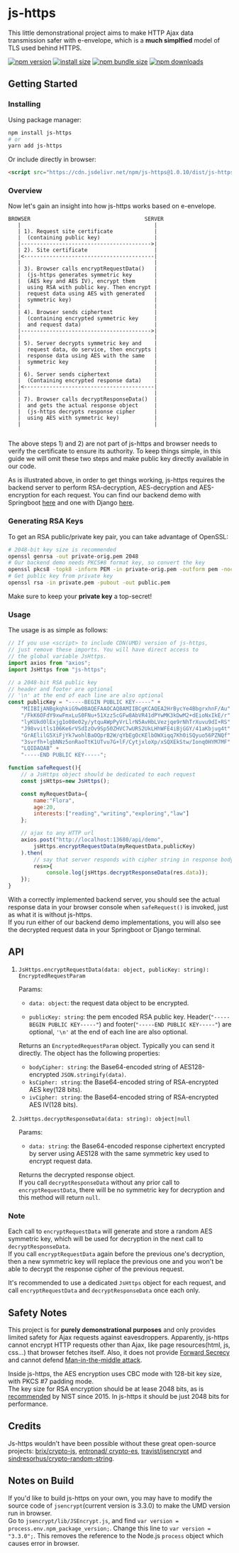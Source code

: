 # js-https

This little demonstrational project aims to make HTTP Ajax data transmission safer with e-envelope, which is a **much simplfied** model of TLS used behind HTTPS.

[![npm version](https://img.shields.io/npm/v/js-https.svg?style=flat-square)](https://www.npmjs.org/package/js-https)
[![install size](https://img.shields.io/badge/dynamic/json?url=https://packagephobia.com/v2/api.json?p=js-https&query=$.install.pretty&label=install%20size&style=flat-square)](https://packagephobia.now.sh/result?p=js-https)
[![npm bundle size](https://img.shields.io/bundlephobia/minzip/js-https?style=flat-square)](https://bundlephobia.com/package/js-https@latest)
[![npm downloads](https://img.shields.io/npm/dm/js-https.svg?style=flat-square)](https://npm-stat.com/charts.html?package=js-https)

## Getting Started


### Installing
Using package manager:

```bash
npm install js-https
# or
yarn add js-https
```

Or include directly in browser:
```html
<script src="https://cdn.jsdelivr.net/npm/js-https@1.0.10/dist/js-https.min.js"></script>
```

### Overview
Now let's gain an insight into how js-https works based on e-envelope.
```
BROWSER                                    SERVER
   |                                          |
   | 1). Request site certificate             |
   |  (containing public key)                 |
   |----------------------------------------->|
   | 2). Site certificate                     |
   |<-----------------------------------------|
   |                                          |
   | 3). Browser calls encryptRequestData()   |
   |  (js-https generates symmetric key       |
   |  (AES key and AES IV), encrypt them      |
   |  using RSA with public key. Then encrypt |
   |  request data using AES with generated   |
   |  symmetric key)                          |
   |                                          |
   | 4). Browser sends ciphertext             |
   |  (containing encrypted symmetric key     |
   |  and request data)                       |
   |----------------------------------------->|
   |                                          |
   | 5). Server decrypts symmetric key and    |
   |  request data, do service, then encrypts |
   |  response data using AES with the same   |
   |  symmetric key                           |
   |                                          |
   | 6). Server sends ciphertext              |
   |  (Containing encrypted response data)    |
   |<-----------------------------------------|
   |                                          |
   | 7). Browser calls decryptResponseData()  |
   |  and gets the actual response object     |
   |  (js-https decrypts response cipher      |
   |  using AES with symmetric key)           |
   |                                          |
   
```

The above steps 1) and 2) are not part of js-https and browser needs to verify the certificate to ensure its authority. To keep things simple, in this guide we will omit these two steps and make public key directly available in our code.

As is illustrated above, in order to get things working, js-https requires the backend server to perform RSA-decryption, AES-decryption and AES-encryption for each request. You can find our backend demo with Springboot [here](https://github.com/ErnestThePoet/js-https-backend-demo) and one with Django [here](https://github.com/ErnestThePoet/js-https-backend-demo-django).

### Generating RSA Keys
To get an RSA public/private key pair, you can take advantage of OpenSSL:

```bash
# 2048-bit key size is recommended
openssl genrsa -out private-orig.pem 2048
# Our backend demo needs PKCS#8 format key, so convert the key
openssl pkcs8 -topk8 -inform PEM -in private-orig.pem -outform pem -nocrypt -out private.pem
# Get public key from private key
openssl rsa -in private.pem -pubout -out public.pem
```

Make sure to keep your **private key** a top-secret!

### Usage
The usage is as simple as follows:

```javascript
// If you use <script> to include CDN(UMD) version of js-https,
// just remove these imports. You will have direct access to 
// the global variable JsHttps.
import axios from "axios";
import JsHttps from "js-https";

// a 2048-bit RSA public key
// header and footer are optional
// '\n' at the end of each line are also optional
const publicKey = "-----BEGIN PUBLIC KEY-----" +
    "MIIBIjANBgkqhkiG9w0BAQEFAAOCAQ8AMIIBCgKCAQEA2HrBycYe4BbgrxhnF/Au" +
    "/FkK6OFdY9xwFmxLuS0FNu+51Xzz5cGFw8AbVR41dPYwMK3kDwM2+dEioNxIkE/r" +
    "lyKUkd0lExjg1o08e02y/ytquAWpPyVrLlrN5AvHbLVezjqe9rNhTrXuvu9dI+RS" +
    "J98vvitls106Ke6rVSdIzOv9Sp50ZHVC7wURS2UkLHhWFE4iBjGGY/41aKbjug4t" +
    "GrAElilG5XiFjYk7wohlBaOQprB2W/qYbEgOcKElbOWXiqq7Kh0iSQyuo56PZNQf" +
    "3svrfh+lgbNNz5onRaoTtK1UTvu7G+lF/CytjxloXp/xSQXEkStw/Ionq0HYM7MF" +
    "LQIDAQAB" +
    "-----END PUBLIC KEY-----";

function safeRequest(){
    // a JsHttps object should be dedicated to each request
    const jsHttps=new JsHttps();

    const myRequestData={
        name:"Flora",
        age:20,
        interests:["reading","writing","exploring","law"]
    };

    // ajax to any HTTP url
    axios.post("http://localhost:13680/api/demo",
        jsHttps.encryptRequestData(myRequestData,publicKey)
    ).then(
        // say that server responds with cipher string in response body directly
        res=>{
            console.log(jsHttps.decryptResponseData(res.data));
    });
}
```

With a correctly implemented backend server, you should see the actual response data in your browser console when `safeRequest()` is invoked, just as what it is without js-https.  
If you run either of our backend demo implementations, you will also see the decrypted request data in your Springboot or Django terminal.

## API

1. `JsHttps.encryptRequestData(data: object, publicKey: string): EncryptedRequestParam`

    Params:

    * `data: object`: the request data object to be encrypted.

    * `publicKey: string`: the pem encoded RSA public key. Header(`"-----BEGIN PUBLIC KEY-----"`) and footer(`"-----END PUBLIC KEY-----"`) are optional, `'\n'` at the end of each line are also optional.

    Returns an `EncryptedRequestParam` object. Typically you can send it directly. The object has the following properties:
    * `bodyCipher: string`: the Base64-encoded string of AES128-encrypted `JSON.stringify(data)`.
    * `ksCipher: string`: the Base64-encoded string of RSA-encrypted AES key(128 bits).
    * `ivCipher: string`: the Base64-encoded string of RSA-encrypted AES IV(128 bits).

2. `JsHttps.decryptResponseData(data: string): object|null`

    Params:

    * `data: string`: the Base64-encoded response ciphertext encrypted by server using AES128 with the same symmetric key used to encrypt request data.

    Returns the decrypted response object.  
    If you call `decryptResponseData` without any prior call to `encryptRequestData`, there will be no symmetric key for decryption and this method will return `null`.

### Note
Each call to `encryptRequestData` will generate and store a random AES symmetric key, which will be used for decryption in the next call to `decryptResponseData`.  
If you call `encryptRequestData` again before the previous one's decryption, then a new symmetric key will replace the previous one and you won't be able to decrypt the response cipher of the previous request.  

It's recommended to use a dedicated `JsHttps` object for each request, and call `encryptRequestData` and `decryptResponseData` once each only.

## Safety Notes

This project is for **purely demonstrational purposes** and only provides limited safety for Ajax requests against eavesdroppers. Apparently, js-https cannot encrypt HTTP requests other than Ajax, like page resources(html, js, css...) that browser fetches itself. Also, it does not provide [Forward Secrecy](https://en.wikipedia.org/wiki/Forward_secrecy) and cannot defend [Man-in-the-middle attack](https://en.wikipedia.org/wiki/Man-in-the-middle_attack).  

Inside js-https, the AES encryption uses CBC mode with 128-bit key size, with PKCS #7 padding mode.  
The key size for RSA encryption should be at lease 2048 bits, as is [recommended](http://nvlpubs.nist.gov/nistpubs/SpecialPublications/NIST.SP.800-57Pt3r1.pdf) by NIST since 2015. In js-https it should be just 2048 bits for performance.

## Credits

Js-https wouldn't have been possible without these great open-source projects: [brix/crypto-js](https://github.com/brix/crypto-js), [entronad/
crypto-es](https://github.com/entronad/crypto-es), [travist/jsencrypt](https://github.com/travist/jsencrypt) and [
sindresorhus/crypto-random-string](https://github.com/sindresorhus/crypto-random-string).

## Notes on Build
If you'd like to build js-https on your own, you may have to modify the source code of `jsencrypt`(current version is 3.3.0) to make the UMD version run in browser.  
Go to `jsencrypt/lib/JSEncrypt.js`, and find `var version = process.env.npm_package_version;`. Change this line to `var version = "3.3.0";`. This removes the reference to the Node.js `process` object which causes error in browser.
